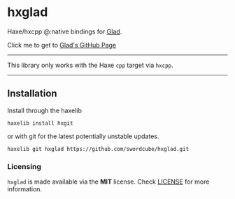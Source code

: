 # hxglad

Haxe/hxcpp @:native bindings for [Glad](https://glad.dav1d.de/).

Click me to get to [Glad's GitHub Page](https://github.com/Dav1dde/glad)

---

This library only works with the Haxe `cpp` target via `hxcpp`.

---

## Installation

Install through the haxelib

```
haxelib install hxgit
```

or with git for the latest potentially unstable updates.

```
haxelib git hxglad https://github.com/swordcube/hxglad.git
```

### Licensing
`hxglad` is made available via the **MIT** license. Check [LICENSE](https://github.com/swordcube/hxglad/blob/main/LICENSE) for more information.